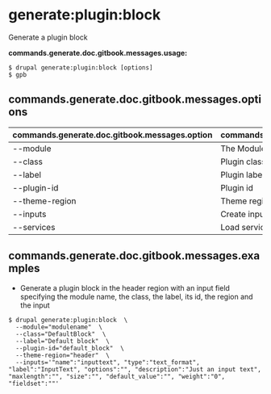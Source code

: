 # generate:plugin:block
Generate a plugin block

**commands.generate.doc.gitbook.messages.usage:**
```
$ drupal generate:plugin:block [options]
$ gpb  
```

## commands.generate.doc.gitbook.messages.options
commands.generate.doc.gitbook.messages.option | commands.generate.doc.gitbook.messages.details
-------|-------------
--module | The Module name.
--class | Plugin class name
--label | Plugin label
--plugin-id | Plugin id
--theme-region | Theme region to render Plugin Block
--inputs | Create inputs in a form.
--services | Load services from the container.

## commands.generate.doc.gitbook.messages.examples
* Generate a plugin block in the header region with an input field specifying the module name, the class, the label, its id, the region and the input
```
$ drupal generate:plugin:block  \
  --module="modulename"  \
  --class="DefaultBlock"  \
  --label="Default block"  \
  --plugin-id="default_block"  \
  --theme-region="header"  \
  --inputs='"name":"inputtext", "type":"text_format", "label":"InputText", "options":"", "description":"Just an input text", "maxlength":"", "size":"", "default_value":"", "weight":"0", "fieldset":""'
```
